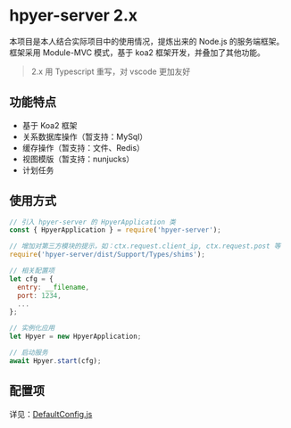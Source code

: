 
# hpyer-server 2.x

本项目是本人结合实际项目中的使用情况，提炼出来的 Node.js 的服务端框架。框架采用 Module-MVC 模式，基于 koa2 框架开发，并叠加了其他功能。

> 2.x 用 Typescript 重写，对 vscode 更加友好

## 功能特点

* 基于 Koa2 框架
* 关系数据库操作（暂支持：MySql）
* 缓存操作（暂支持：文件、Redis）
* 视图模版（暂支持：nunjucks）
* 计划任务

## 使用方式

```js
// 引入 hpyer-server 的 HpyerApplication 类
const { HpyerApplication } = require('hpyer-server');

// 增加对第三方模块的提示，如：ctx.request.client_ip, ctx.request.post 等
require('hpyer-server/dist/Support/Types/shims');

// 相关配置项
let cfg = {
  entry: __filename,
  port: 1234,
  ...
};

// 实例化应用
let Hpyer = new HpyerApplication;

// 启动服务
await Hpyer.start(cfg);
```

## 配置项

详见：[DefaultConfig.js](dist/Support/DefaultConfig.js)
